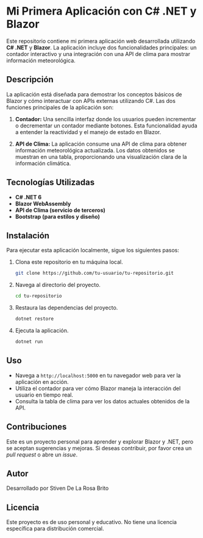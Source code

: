 # Mi Primera Aplicación con C# .NET y Blazor

Este repositorio contiene mi primera aplicación web desarrollada utilizando **C# .NET** y **Blazor**. La aplicación incluye dos funcionalidades principales: un contador interactivo y una integración con una API de clima para mostrar información meteorológica.

## Descripción

La aplicación está diseñada para demostrar los conceptos básicos de Blazor y cómo interactuar con APIs externas utilizando C#. Las dos funciones principales de la aplicación son:

1. **Contador:** Una sencilla interfaz donde los usuarios pueden incrementar o decrementar un contador mediante botones. Esta funcionalidad ayuda a entender la reactividad y el manejo de estado en Blazor.

2. **API de Clima:** La aplicación consume una API de clima para obtener información meteorológica actualizada. Los datos obtenidos se muestran en una tabla, proporcionando una visualización clara de la información climática.

## Tecnologías Utilizadas

- **C# .NET 6**
- **Blazor WebAssembly**
- **API de Clima (servicio de terceros)**
- **Bootstrap (para estilos y diseño)**

## Instalación

Para ejecutar esta aplicación localmente, sigue los siguientes pasos:

1. Clona este repositorio en tu máquina local.
    ```bash
    git clone https://github.com/tu-usuario/tu-repositorio.git
    ```
2. Navega al directorio del proyecto.
    ```bash
    cd tu-repositorio
    ```
3. Restaura las dependencias del proyecto.
    ```bash
    dotnet restore
    ```
4. Ejecuta la aplicación.
    ```bash
    dotnet run
    ```

## Uso

- Navega a `http://localhost:5000` en tu navegador web para ver la aplicación en acción.
- Utiliza el contador para ver cómo Blazor maneja la interacción del usuario en tiempo real.
- Consulta la tabla de clima para ver los datos actuales obtenidos de la API.

## Contribuciones

Este es un proyecto personal para aprender y explorar Blazor y .NET, pero se aceptan sugerencias y mejoras. Si deseas contribuir, por favor crea un *pull request* o abre un *issue*.

## Autor

Desarrollado por Stiven De La Rosa Brito

## Licencia

Este proyecto es de uso personal y educativo. No tiene una licencia específica para distribución comercial.
